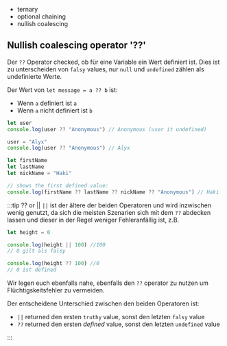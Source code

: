 -   ternary
-   optional chaining
-   nullish coalescing

## Nullish coalescing operator '??'

Der `??` Operator checked, ob für eine Variable ein Wert definiert ist. Dies ist zu unterscheiden von `falsy` values,
nur `null` und `undefined` zählen als undefinierte Werte.

Der Wert von `let message = a ?? b` ist:

-   Wenn `a` definiert ist `a`
-   Wenn `a` nicht definiert ist `b`

```js
let user
console.log(user ?? "Anonymous") // Anonymous (user it undefined)

user = "Alyx"
console.log(user ?? "Anonymous") // Alyx

let firstName
let lastName
let nickName = "Haki"

// shows the first defined value:
console.log(firstName ?? lastName ?? nickName ?? "Anonymous") // Haki
```

:::tip ?? or ||
`||` ist der ältere der beiden Operatoren und wird inzwischen wenig genutzt, da sich die meisten Szenarien
sich mit dem `??` abdecken lassen und dieser in der Regel weniger Fehleranfällig ist, z.B.

```js
let height = 0

console.log(height || 100) //100
// 0 gilt als falsy

console.log(height ?? 100) //0
// 0 ist defined
```

Wir legen euch ebenfalls nahe, ebenfalls den `??` operator zu nutzen um Flüchtigskeitsfehler zu vermeiden.

Der entscheidene Unterschied zwischen den beiden Operatoren ist:

-   `||` returned den ersten `truthy` value, sonst den letzten `falsy` value
-   `??` returned den ersten _defined_ value, sonst den letzten `undefined` value

:::
